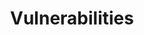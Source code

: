 ---
title: Vulnerabilities
layout: tag
author_profile: false
taxonomy: Vulnerabilities
permalink: /detections/vulnerabilities/
sidebar:
  nav: "detections"
---